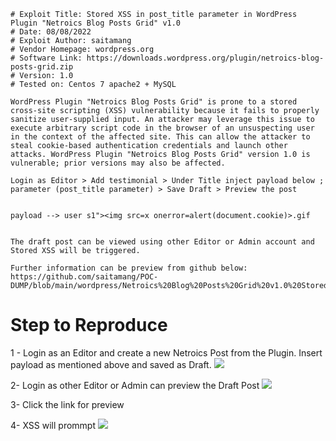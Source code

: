 ```
# Exploit Title: Stored XSS in post_title parameter in WordPress Plugin "Netroics Blog Posts Grid" v1.0
# Date: 08/08/2022
# Exploit Author: saitamang
# Vendor Homepage: wordpress.org
# Software Link: https://downloads.wordpress.org/plugin/netroics-blog-posts-grid.zip
# Version: 1.0
# Tested on: Centos 7 apache2 + MySQL

WordPress Plugin "Netroics Blog Posts Grid" is prone to a stored cross-site scripting (XSS) vulnerability because it fails to properly sanitize user-supplied input. An attacker may leverage this issue to execute arbitrary script code in the browser of an unsuspecting user in the context of the affected site. This can allow the attacker to steal cookie-based authentication credentials and launch other attacks. WordPress Plugin "Netroics Blog Posts Grid" version 1.0 is vulnerable; prior versions may also be affected.

Login as Editor > Add testimonial > Under Title inject payload below ; parameter (post_title parameter) > Save Draft > Preview the post


payload --> user s1"><img src=x onerror=alert(document.cookie)>.gif


The draft post can be viewed using other Editor or Admin account and Stored XSS will be triggered.

Further information can be preview from github below:
https://github.com/saitamang/POC-DUMP/blob/main/wordpress/Netroics%20Blog%20Posts%20Grid%20v1.0%20Stored%20XSS.md

```
# Step to Reproduce
1 - Login as an Editor and create a new Netroics Post from the Plugin. Insert payload as mentioned above and saved as Draft.
<img src=https://github.com/saitamang/POC-DUMP/blob/main/wordpress/img/1-editor%20create%20post%20save%20as%20draft.png>

2- Login as other Editor or Admin can preview the Draft Post
<img src=https://github.com/saitamang/POC-DUMP/blob/main/wordpress/img/2-other%20users%20including%20admin%20can%20view%20draft.png>

3- Click the link for preview
<img scr=https://github.com/saitamang/POC-DUMP/blob/main/wordpress/img/3-click%20the%20link%20or%20preview.png>

4- XSS will prommpt
<img src=https://github.com/saitamang/POC-DUMP/blob/main/wordpress/img/4-xss%20prompt%20when%20open%20link.png>
